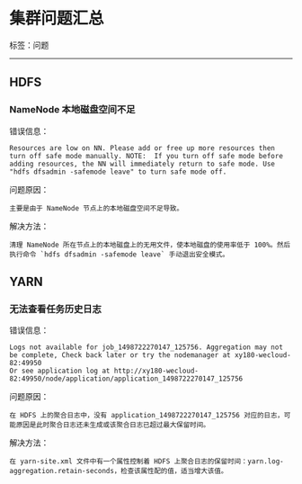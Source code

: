 # 集群问题汇总

标签：问题

---

## HDFS

### NameNode 本地磁盘空间不足

错误信息：
```shell
Resources are low on NN. Please add or free up more resources then turn off safe mode manually. NOTE:  If you turn off safe mode before adding resources, the NN will immediately return to safe mode. Use "hdfs dfsadmin -safemode leave" to turn safe mode off.
```

问题原因：

	主要是由于 NameNode 节点上的本地磁盘空间不足导致。

解决方法：

	清理 NameNode 所在节点上的本地磁盘上的无用文件，使本地磁盘的使用率低于 100%。然后执行命令 `hdfs dfsadmin -safemode leave` 手动退出安全模式。

## YARN

### 无法查看任务历史日志

错误信息：
```shell
Logs not available for job_1498722270147_125756. Aggregation may not be complete, Check back later or try the nodemanager at xy180-wecloud-82:49950
Or see application log at http://xy180-wecloud-82:49950/node/application/application_1498722270147_125756
```

问题原因：

	在 HDFS 上的聚合日志中，没有 application_1498722270147_125756 对应的日志，可能原因是此时聚合日志还未生成或该聚合日志已超过最大保留时间。

解决方法：

	在 yarn-site.xml 文件中有一个属性控制着 HDFS 上聚合日志的保留时间：yarn.log-aggregation.retain-seconds，检查该属性配的值，适当增大该值。